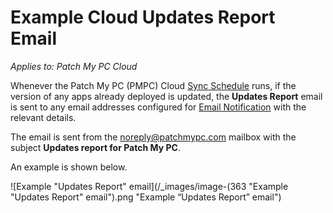 # Example Cloud Updates Report Email

_Applies to: Patch My PC Cloud_

Whenever the Patch My PC (PMPC) Cloud [Sync Schedule](../../cloud-administration/manage-the-sync-schedule-in-cloud.md) runs, if the version of any apps already deployed is updated, the **Updates Report** email is sent to any email addresses configured for [Email Notification](../../cloud-administration/manage-cloud-notifications/create-a-cloud-email-notification.md) with the relevant details.

The email is sent from the [noreply@patchmypc.com](mailto:noreply@patchmypc.com) mailbox with the subject **Updates report for Patch My PC**.

An example is shown below.

![Example "Updates Report" email](/_images/image-(363 "Example \"Updates Report\" email").png "Example “Updates Report” email")